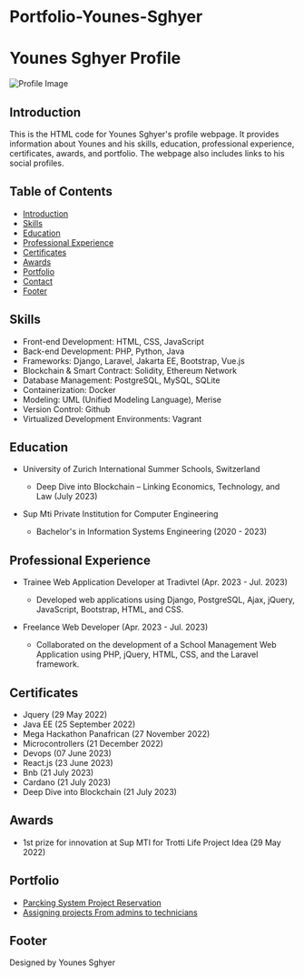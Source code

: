 # Portfolio-Younes-Sghyer
# Younes Sghyer Profile

![Profile Image](images/profile.jpg)

## Introduction

This is the HTML code for Younes Sghyer's profile webpage. It provides information about Younes and his skills, education, professional experience, certificates, awards, and portfolio. The webpage also includes links to his social profiles.

## Table of Contents

- [Introduction](#introduction)
- [Skills](#skills)
- [Education](#education)
- [Professional Experience](#professional-experience)
- [Certificates](#certificates)
- [Awards](#awards)
- [Portfolio](#portfolio)
- [Contact](#contact)
- [Footer](#footer)

## Skills

- Front-end Development: HTML, CSS, JavaScript
- Back-end Development: PHP, Python, Java
- Frameworks: Django, Laravel, Jakarta EE, Bootstrap, Vue.js
- Blockchain & Smart Contract: Solidity, Ethereum Network
- Database Management: PostgreSQL, MySQL, SQLite
- Containerization: Docker
- Modeling: UML (Unified Modeling Language), Merise
- Version Control: Github
- Virtualized Development Environments: Vagrant

## Education

- University of Zurich International Summer Schools, Switzerland
  - Deep Dive into Blockchain – Linking Economics, Technology, and Law (July 2023)
  
- Sup Mti Private Institution for Computer Engineering
  - Bachelor's in Information Systems Engineering (2020 - 2023)

## Professional Experience

- Trainee Web Application Developer at Tradivtel (Apr. 2023 - Jul. 2023)
  - Developed web applications using Django, PostgreSQL, Ajax, jQuery, JavaScript, Bootstrap, HTML, and CSS.

- Freelance Web Developer (Apr. 2023 - Jul. 2023)
  - Collaborated on the development of a School Management Web Application using PHP, jQuery, HTML, CSS, and the Laravel framework.

## Certificates

- Jquery (29 May 2022)
- Java EE (25 September 2022)
- Mega Hackathon Panafrican (27 November 2022)
- Microcontrollers (21 December 2022)
- Devops (07 June 2023)
- React.js (23 June 2023)
- Bnb (21 July 2023)
- Cardano (21 July 2023)
- Deep Dive into Blockchain (21 July 2023)

## Awards

- 1st prize for innovation at Sup MTI for Trotti Life Project Idea (29 May 2022)

## Portfolio

- [Parcking System Project Reservation](#)
- [Assigning projects From admins to technicians](#)

## Footer

Designed by Younes Sghyer
